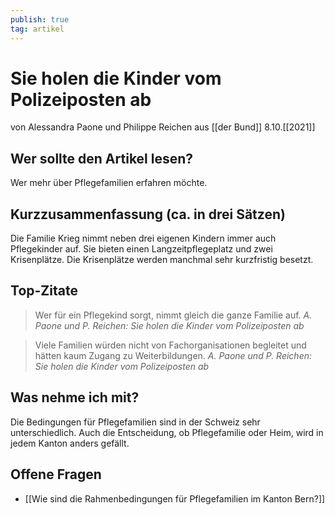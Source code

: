 ```yaml
---
publish: true
tag: artikel
---
```

# Sie holen die Kinder vom Polizeiposten ab

von Alessandra Paone und Philippe Reichen
aus [[der Bund]] 8.10.[[2021]]

## Wer sollte den Artikel lesen?
Wer mehr über Pflegefamilien erfahren möchte.

## Kurzzusammenfassung (ca. in drei Sätzen)
Die Familie Krieg nimmt neben drei eigenen Kindern immer auch Pflegekinder auf. Sie bieten einen Langzeitpflegeplatz und zwei Krisenplätze. Die Krisenplätze werden manchmal sehr kurzfristig besetzt.

## Top-Zitate
> Wer für ein Pflegekind sorgt, nimmt gleich die ganze Familie auf.
> *A. Paone und P. Reichen: Sie holen die Kinder vom Polizeiposten ab*

> Viele Familien würden nicht von Fachorganisationen begleitet und hätten kaum Zugang zu Weiterbildungen.
> *A. Paone und P. Reichen: Sie holen die Kinder vom Polizeiposten ab*

## Was nehme ich mit?
Die Bedingungen für Pflegefamilien sind in der Schweiz sehr unterschiedlich. Auch die Entscheidung, ob Pflegefamilie oder Heim, wird in jedem Kanton anders gefällt.

## Offene Fragen
- [[Wie sind die Rahmenbedingungen für Pflegefamilien im Kanton Bern?]]
